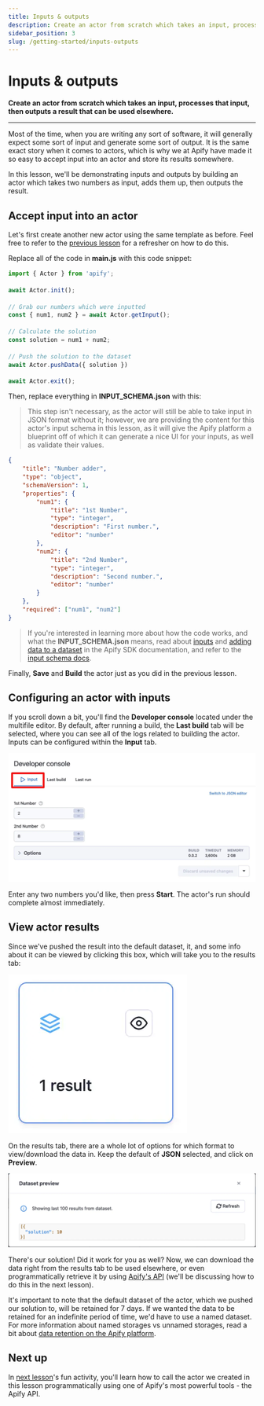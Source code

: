 ```yaml
---
title: Inputs & outputs
description: Create an actor from scratch which takes an input, processes that input, then outputs a result that can be used elsewhere.
sidebar_position: 3
slug: /getting-started/inputs-outputs
---
```


# [](#inputs-outputs) Inputs & outputs

**Create an actor from scratch which takes an input, processes that input, then outputs a result that can be used elsewhere.**

---

Most of the time, when you are writing any sort of software, it will generally expect some sort of input and generate some sort of output. It is the same exact story when it comes to actors, which is why we at Apify have made it so easy to accept input into an actor and store its results somewhere.

In this lesson, we'll be demonstrating inputs and outputs by building an actor which takes two numbers as input, adds them up, then outputs the result.

## [](#accept-input) Accept input into an actor

Let's first create another new actor using the same template as before. Feel free to refer to the [previous lesson](./creating_actors.md) for a refresher on how to do this.

Replace all of the code in **main.js** with this code snippet:

```js
import { Actor } from 'apify';

await Actor.init();

// Grab our numbers which were inputted
const { num1, num2 } = await Actor.getInput();

// Calculate the solution
const solution = num1 + num2;

// Push the solution to the dataset
await Actor.pushData({ solution })

await Actor.exit();
```

Then, replace everything in **INPUT_SCHEMA.json**  with this:

> This step isn't necessary, as the actor will still be able to take input in JSON format without it; however, we are providing the content for this actor's input schema in this lesson, as it will give the Apify platform a blueprint off of which it can generate a nice UI for your inputs, as well as validate their values.

```json
{
    "title": "Number adder",
    "type": "object",
    "schemaVersion": 1,
    "properties": {
        "num1": {
            "title": "1st Number",
            "type": "integer",
            "description": "First number.",
            "editor": "number"
        },
        "num2": {
            "title": "2nd Number",
            "type": "integer",
            "description": "Second number.",
            "editor": "number"
        }
    },
    "required": ["num1", "num2"]
}
```

> If you're interested in learning more about how the code works, and what the **INPUT_SCHEMA.json** means, read about [inputs](https://sdk.apify.com/docs/examples/accept-user-input) and [adding data to a dataset](https://sdk.apify.com/docs/examples/add-data-to-dataset) in the Apify SDK documentation, and refer to the [input schema docs](https://docs.apify.com/actors/development/input-schema#integer).

Finally, **Save** and **Build** the actor just as you did in the previous lesson.

## [](#configuring) Configuring an actor with inputs

If you scroll down a bit, you'll find the **Developer console** located under the multifile editor. By default, after running a build, the **Last build** tab will be selected, where you can see all of the logs related to building the actor. Inputs can be configured within the **Input** tab.

![Configuring inputs](./images/configure-inputs.webp)

Enter any two numbers you'd like, then press **Start**. The actor's run should complete almost immediately.

## [](#view-results) View actor results

Since we've pushed the result into the default dataset, it, and some info about it can be viewed by clicking this box, which will take you to the results tab:

![Result box](./images/result-box.webp)

On the results tab, there are a whole lot of options for which format to view/download the data in. Keep the default of **JSON** selected, and click on **Preview**.

![Dataset preview](./images/dataset-preview.webp)

There's our solution! Did it work for you as well? Now, we can download the data right from the results tab to be used elsewhere, or even programmatically retrieve it by using [Apify's API](https://docs.apify.com/api/v2) (we'll be discussing how to do this in the next lesson).

It's important to note that the default dataset of the actor, which we pushed our solution to, will be retained for 7 days. If we wanted the data to be retained for an indefinite period of time, we'd have to use a named dataset. For more information about named storages vs unnamed storages, read a bit about [data retention on the Apify platform](https://docs.apify.com/storage#data-retention).

## [](#next) Next up

In [next lesson](./apify_api.md)'s fun activity, you'll learn how to call the actor we created in this lesson programmatically using one of Apify's most powerful tools - the Apify API.
